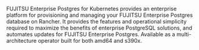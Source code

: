FUJITSU Enterprise Postgres for Kubernetes provides an enterprise platform for provisioning and managing your FUJITSU Enterprise Postgres database on Rancher.
It provides the features and operational simplicity required to maximize the benefits of enterprise PostgreSQL solutions, and automates updates for FUJITSU Enterprise Postgres.
Available as a multi-architecture operator built for both amd64 and s390x.

